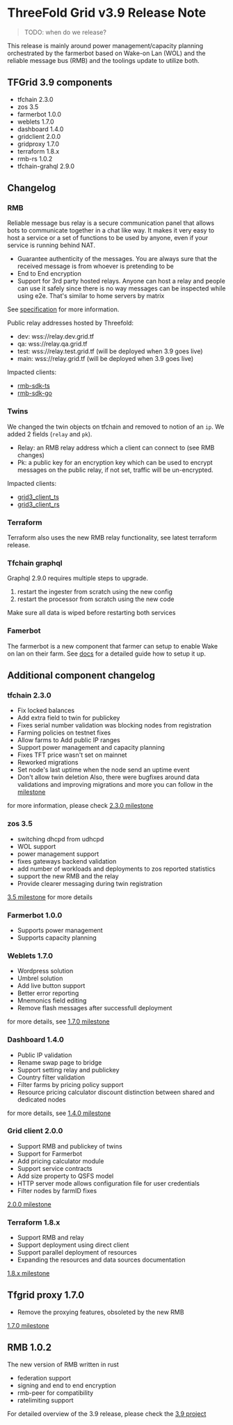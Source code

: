 # ThreeFold Grid v3.9 Release Note

> TODO: when do we release?

This release is mainly around power management/capacity planning orchestrated by the farmerbot based on Wake-on Lan (WOL) and the reliable message bus (RMB) and the toolings update to utilize both.

## TFGrid 3.9 components

- tfchain 2.3.0
- zos 3.5
- farmerbot 1.0.0
- weblets 1.7.0
- dashboard 1.4.0
- gridclient 2.0.0
- gridproxy 1.7.0
- terraform 1.8.x
- rmb-rs 1.0.2
- tfchain-grahql 2.9.0

## Changelog

### RMB

Reliable message bus relay is a secure communication panel that allows bots to communicate together in a chat like way. It makes it very easy to host a service or a set of functions to be used by anyone, even if your service is running behind NAT.

- Guarantee authenticity of the messages. You are always sure that the received message is from whoever is pretending to be
- End to End encryption
- Support for 3rd party hosted relays. Anyone can host a relay and people can use it safely since there is no way messages can be inspected while using e2e. That's similar to home servers by matrix

See [specification](https://github.com/threefoldtech/rmb-rs/blob/main/docs/readme.md) for more information.

Public relay addresses hosted by Threefold:

- dev: wss://relay.dev.grid.tf
- qa: wss://relay.qa.grid.tf
- test: wss://relay.test.grid.tf (will be deployed when 3.9 goes live)
- main: wss://relay.grid.tf (will be deployed when 3.9 goes live)

Impacted clients:

- [rmb-sdk-ts](https://github.com/threefoldtech/rmb-sdk-ts/releases/tag/v1.1.1)
- [rmb-sdk-go](https://github.com/threefoldtech/rmb-sdk-go/releases/tag/v1.0.0)

### Twins

We changed the twin objects on tfchain and removed to notion of an `ip`. We added 2 fields (`relay` and `pk`).

- Relay: an RMB relay address which a client can connect to (see RMB changes)
- Pk: a public key for an encryption key which can be used to encrypt messages on the public relay, if not set, traffic will be un-encrypted.

Impacted clients:

- [grid3_client_ts](https://github.com/threefoldtech/grid3_client_ts/releases/tag/1.5.3)
- [grid3_client_rs](https://github.com/threefoldtech/grid3_client_rs/releases/tag/v0.2.0)

### Terraform

Terraform also uses the new RMB relay functionality, see latest terraform release.

### Tfchain graphql

Graphql 2.9.0 requires multiple steps to upgrade.

1. restart the ingester from scratch using the new config
2. restart the processor from scratch using the new code

Make sure all data is wiped before restarting both services

### Famerbot

The farmerbot is a new component that farmer can setup to enable Wake on lan on their farm. See [docs](https://manual.grid.tf/farmerbot/farmerbot.html) for a detailed guide how to setup it up.

## Additional component changelog

### tfchain 2.3.0

- Fix locked balances
- Add extra field to twin for publickey
- Fixes serial number validation was blocking nodes from registration
- Farming policies on testnet fixes
- Allow farms to Add public IP ranges
- Support power management and capacity planning
- Fixes TFT price wasn't set on mainnet
- Reworked migrations
- Set node's last uptime when the node send an uptime event
- Don't allow twin deletion
  Also, there were bugfixes around data validations and improving migrations and more you can follow in the [milestone](https://github.com/threefoldtech/tfchain/milestone/11)

for more information, please check [2.3.0 milestone](https://github.com/threefoldtech/tfchain/milestone/11)

### zos 3.5

- switching dhcpd from udhcpd
- WOL support
- power management support
- fixes gateways backend validation
- add number of workloads and deployments to zos reported statistics
- support the new RMB and the relay
- Provide clearer messaging during twin registration

[3.5 milestone](https://github.com/threefoldtech/zos/milestone/12) for more details

### Farmerbot 1.0.0

- Supports power management
- Supports capacity planning

### Weblets 1.7.0

- Wordpress solution
- Umbrel solution
- Add live button support
- Better error reporting
- Mnemonics field editing
- Remove flash messages after successfull deployment

for more details, see [1.7.0 milestone](https://github.com/threefoldtech/grid_weblets/milestone/9)

### Dashboard 1.4.0

- Public IP validation
- Rename swap page to bridge
- Support setting relay and publickey
- Country filter validation
- Filter farms by pricing policy support
- Resource pricing calculator discount distinction between shared and dedicated nodes

for more details, see [1.4.0 milestone](https://github.com/threefoldtech/tfgrid_dashboard/milestone/13)

### Grid client 2.0.0

- Support RMB and publickey of twins
- Support for Farmerbot
- Add pricing calculator module
- Support service contracts
- Add size property to QSFS model
- HTTP server mode allows configuration file for user credentials
- Filter nodes by farmID fixes


[2.0.0 milestone](https://github.com/threefoldtech/grid3_client_ts/milestone/15)

### Terraform 1.8.x

- Support RMB and relay
- Support deployment using direct client 
- Support parallel deployment of resources
- Expanding the resources and data sources documentation

[1.8.x milestone](https://github.com/threefoldtech/terraform-provider-grid/milestone/16)

## Tfgrid proxy 1.7.0

- Remove the proxying features, obsoleted by the new RMB

[1.7.0 milestone](https://github.com/threefoldtech/tfgridclient_proxy/milestone/6)

## RMB 1.0.2

The new version of RMB written in rust

- federation support
- signing and end to end encryption
- rmb-peer for compatibility
- ratelimiting support

For detailed overview of the 3.9 release, please check the [3.9 project](https://github.com/orgs/threefoldtech/projects/172)
